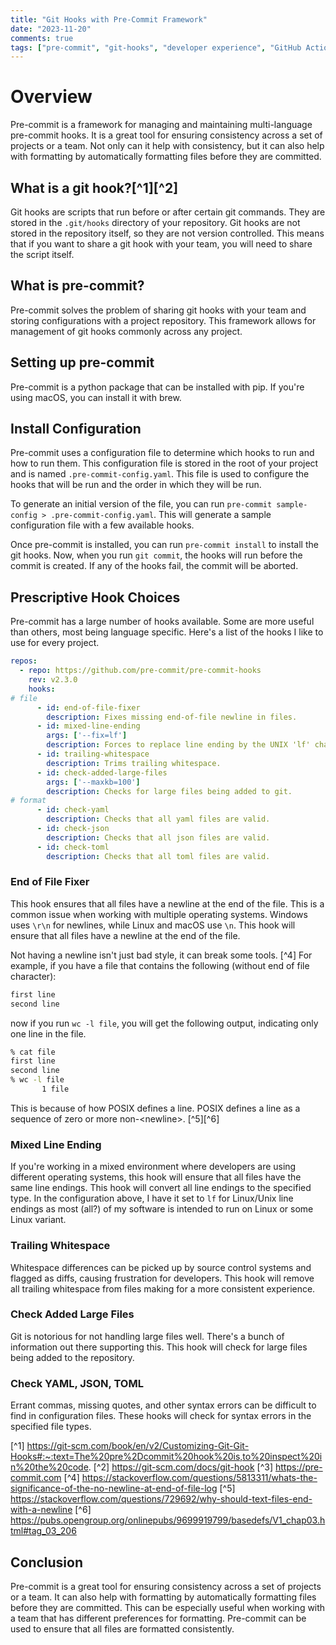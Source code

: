 ```yaml
---
title: "Git Hooks with Pre-Commit Framework"
date: "2023-11-20"
comments: true
tags: ["pre-commit", "git-hooks", "developer experience", "GitHub Actions", "CI/CD", "DevOps"]
---
```


# Overview
Pre-commit is a framework for managing and maintaining multi-language pre-commit hooks. It is a great tool for ensuring
consistency across a set of projects or a team. Not only can it help with consistency, but it can also help with
formatting by automatically formatting files before they are committed.

## What is a git hook?[^1][^2]
Git hooks are scripts that run before or after certain git commands. They are stored in the `.git/hooks` directory of
your repository. Git hooks are not stored in the repository itself, so they are not version controlled. This means that
if you want to share a git hook with your team, you will need to share the script itself.

## What is pre-commit?
Pre-commit solves the problem of sharing git hooks with your team and storing configurations with a project repository.
This framework allows for management of git hooks commonly across any project.

## Setting up pre-commit
Pre-commit is a python package that can be installed with pip. If you're using macOS, you can install it with brew.

## Install Configuration
Pre-commit uses a configuration file to determine which hooks to run and how to run them. This configuration file is
stored in the root of your project and is named `.pre-commit-config.yaml`. This file is used to configure the hooks that
will be run and the order in which they will be run.

To generate an initial version of the file, you can run `pre-commit sample-config > .pre-commit-config.yaml`. This will
generate a sample configuration file with a few available hooks.

Once pre-commit is installed, you can run `pre-commit install` to install the git hooks.  Now, when you run `git commit`,
the hooks will run before the commit is created. If any of the hooks fail, the commit will be aborted.

## Prescriptive Hook Choices
Pre-commit has a large number of hooks available. Some are more useful than others, most being language specific. Here's
a list of the hooks I like to use for every project.

```yaml
repos:
  - repo: https://github.com/pre-commit/pre-commit-hooks
    rev: v2.3.0
    hooks:
# file
      - id: end-of-file-fixer
        description: Fixes missing end-of-file newline in files.
      - id: mixed-line-ending
        args: ['--fix=lf']
        description: Forces to replace line ending by the UNIX 'lf' character.
      - id: trailing-whitespace
        description: Trims trailing whitespace.
      - id: check-added-large-files
        args: ['--maxkb=100']
        description: Checks for large files being added to git.
# format
      - id: check-yaml
        description: Checks that all yaml files are valid.
      - id: check-json
        description: Checks that all json files are valid.
      - id: check-toml
        description: Checks that all toml files are valid.
```

### End of File Fixer
This hook ensures that all files have a newline at the end of the file. This is a common issue when working with
multiple operating systems. Windows uses `\r\n` for newlines, while Linux and macOS use `\n`. This hook will ensure
that all files have a newline at the end of the file.

Not having a newline isn't just bad style, it can break some tools. [^4] For example, if you have a file that contains
the following (without end of file character):

```bash
first line
second line
```

now if you run `wc -l file`, you will get the following output, indicating only one line in the file.

```bash
% cat file
first line
second line
% wc -l file
       1 file
```
This is because of how POSIX defines a line. POSIX defines a line as a sequence of zero or more non-\<newline\>. [^5][^6]

### Mixed Line Ending
If you're working in a mixed environment where developers are using different operating systems, this hook will ensure
that all files have the same line endings. This hook will convert all line endings to the specified type. In the
configuration above, I have it set to `lf` for Linux/Unix line endings as most (all?) of my software is intended to run
on Linux or some Linux variant.

### Trailing Whitespace
Whitespace differences can be picked up by source control systems and flagged as diffs, causing frustration for
developers. This hook will remove all trailing whitespace from files making for a more consistent experience.

### Check Added Large Files
Git is notorious for not handling large files well. There's a bunch of information out there supporting this. This hook
will check for large files being added to the repository.

### Check YAML, JSON, TOML
Errant commas, missing quotes, and other syntax errors can be difficult to find in configuration files. These hooks will
check for syntax errors in the specified file types.

[^1] https://git-scm.com/book/en/v2/Customizing-Git-Git-Hooks#:~:text=The%20pre%2Dcommit%20hook%20is,to%20inspect%20in%20the%20code.
[^2] https://git-scm.com/docs/git-hook
[^3] https://pre-commit.com
[^4] https://stackoverflow.com/questions/5813311/whats-the-significance-of-the-no-newline-at-end-of-file-log
[^5] https://stackoverflow.com/questions/729692/why-should-text-files-end-with-a-newline
[^6] https://pubs.opengroup.org/onlinepubs/9699919799/basedefs/V1_chap03.html#tag_03_206

## Conclusion
Pre-commit is a great tool for ensuring consistency across a set of projects or a team. It can also help with
formatting by automatically formatting files before they are committed. This can be especially useful when working with
a team that has different preferences for formatting. Pre-commit can be used to ensure that all files are formatted
consistently.
